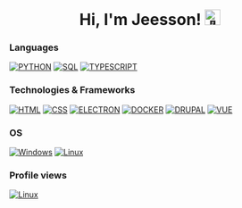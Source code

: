 <h1 align="center">Hi, I'm Jeesson! <img src="https://github.com/wervlad/wervlad/assets/24524555/766d336d-b87d-44ba-807c-c51de2bc6b4d" width="28px" alt="👋"></h1>

### Languages

[![PYTHON](https://img.shields.io/badge/python-black?style=for-the-badge&logo=python&logoColor=white)](https://github.com/jeesson)
[![SQL](https://img.shields.io/badge/sql-black?style=for-the-badge&logo=sqlite&logoColor=white)](https://github.com/jeesson)
[![TYPESCRIPT](https://img.shields.io/badge/typescipt-white?style=for-the-badge&logo=typescript&logoColor=black)](https://github.com/jeesson)

### Technologies & Frameworks

[![HTML](https://img.shields.io/badge/html5-black?style=for-the-badge&logo=html5&logoColor=white)](https://github.com/jeesson)
[![CSS](https://img.shields.io/badge/css3-black?style=for-the-badge&logo=css3&logoColor=white)](https://github.com/jeesson)
[![ELECTRON](https://img.shields.io/badge/electron-white?style=for-the-badge&logo=electron&logoColor=black)](https://github.com/jeesson)
[![DOCKER](https://img.shields.io/badge/docker-white?style=for-the-badge&logo=docker&logoColor=black)](https://github.com/jeesson)
[![DRUPAL](https://img.shields.io/badge/drupal-white?style=for-the-badge&logo=drupal&logoColor=black)](https://github.com/jeesson)
[![VUE](https://img.shields.io/badge/vue.js-white?style=for-the-badge&logo=vue.js&logoColor=black)](https://github.com/jeesson)

### OS

[![Windows](https://img.shields.io/badge/Windows-black?style=for-the-badge&logo=Windows)](https://github.com/jeesson)
[![Linux](https://img.shields.io/badge/linux-white?style=for-the-badge&logo=Linux&logoColor=black)](https://github.com/jeesson)

### Profile views

[![Linux](https://komarev.com/ghpvc/?username=jeesson&color=000000&style=for-the-badge&label=how+interesting)](https://github.com/jeesson)
